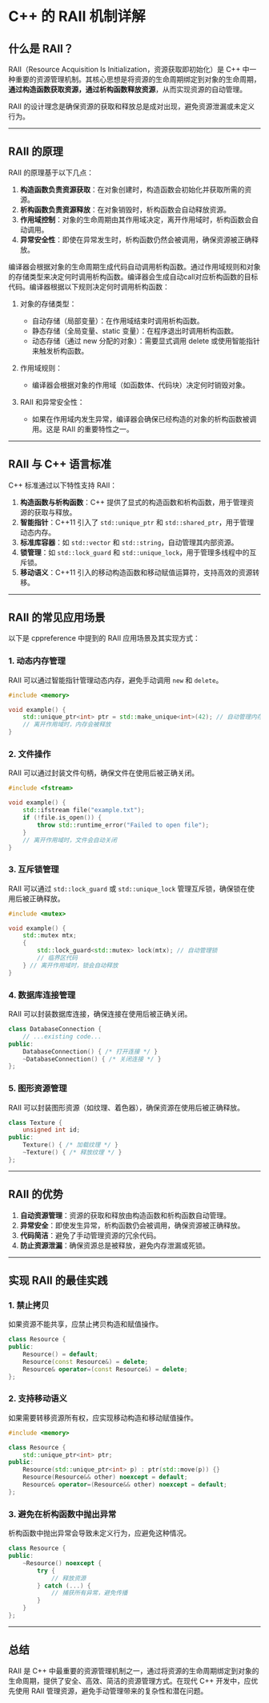 # C++ 的 RAII 机制详解

## 什么是 RAII？

RAII（Resource Acquisition Is Initialization，资源获取即初始化）是 C++ 中一种重要的资源管理机制。其核心思想是将资源的生命周期绑定到对象的生命周期，**通过构造函数获取资源，通过析构函数释放资源**，从而实现资源的自动管理。

RAII 的设计理念是确保资源的获取和释放总是成对出现，避免资源泄漏或未定义行为。

---

## RAII 的原理

RAII 的原理基于以下几点：

1. **构造函数负责资源获取**：在对象创建时，构造函数会初始化并获取所需的资源。
2. **析构函数负责资源释放**：在对象销毁时，析构函数会自动释放资源。
3. **作用域控制**：对象的生命周期由其作用域决定，离开作用域时，析构函数会自动调用。
4. **异常安全性**：即使在异常发生时，析构函数仍然会被调用，确保资源被正确释放。

编译器会根据对象的生命周期生成代码自动调用析构函数。通过作用域规则和对象的存储类型来决定何时调用析构函数。编译器会生成自动call对应析构函数的目标代码。编译器根据以下规则决定何时调用析构函数：

1. 对象的存储类型：

    - 自动存储（局部变量）：在作用域结束时调用析构函数。
    - 静态存储（全局变量、static 变量）：在程序退出时调用析构函数。
    - 动态存储（通过 new 分配的对象）：需要显式调用 delete 或使用智能指针来触发析构函数。

2. 作用域规则：

    - 编译器会根据对象的作用域（如函数体、代码块）决定何时销毁对象。

3. RAII 和异常安全性：

    - 如果在作用域内发生异常，编译器会确保已经构造的对象的析构函数被调用。这是 RAII 的重要特性之一。

---

## RAII 与 C++ 语言标准

C++ 标准通过以下特性支持 RAII：

1. **构造函数与析构函数**：C++ 提供了显式的构造函数和析构函数，用于管理资源的获取与释放。
2. **智能指针**：C++11 引入了 `std::unique_ptr` 和 `std::shared_ptr`，用于管理动态内存。
3. **标准库容器**：如 `std::vector` 和 `std::string`，自动管理其内部资源。
4. **锁管理**：如 `std::lock_guard` 和 `std::unique_lock`，用于管理多线程中的互斥锁。
5. **移动语义**：C++11 引入的移动构造函数和移动赋值运算符，支持高效的资源转移。

---

## RAII 的常见应用场景

以下是 cppreference 中提到的 RAII 应用场景及其实现方式：

### 1. 动态内存管理

RAII 可以通过智能指针管理动态内存，避免手动调用 `new` 和 `delete`。

```cpp
#include <memory>

void example() {
    std::unique_ptr<int> ptr = std::make_unique<int>(42); // 自动管理内存
    // 离开作用域时，内存会被释放
}
```

### 2. 文件操作

RAII 可以通过封装文件句柄，确保文件在使用后被正确关闭。

```cpp
#include <fstream>

void example() {
    std::ifstream file("example.txt");
    if (!file.is_open()) {
        throw std::runtime_error("Failed to open file");
    }
    // 离开作用域时，文件会自动关闭
}
```

### 3. 互斥锁管理

RAII 可以通过 `std::lock_guard` 或 `std::unique_lock` 管理互斥锁，确保锁在使用后被正确释放。

```cpp
#include <mutex>

void example() {
    std::mutex mtx;
    {
        std::lock_guard<std::mutex> lock(mtx); // 自动管理锁
        // 临界区代码
    } // 离开作用域时，锁会自动释放
}
```

### 4. 数据库连接管理

RAII 可以封装数据库连接，确保连接在使用后被正确关闭。

```cpp
class DatabaseConnection {
    // ...existing code...
public:
    DatabaseConnection() { /* 打开连接 */ }
    ~DatabaseConnection() { /* 关闭连接 */ }
};
```

### 5. 图形资源管理

RAII 可以封装图形资源（如纹理、着色器），确保资源在使用后被正确释放。

```cpp
class Texture {
    unsigned int id;
public:
    Texture() { /* 加载纹理 */ }
    ~Texture() { /* 释放纹理 */ }
};
```

---

## RAII 的优势

1. **自动资源管理**：资源的获取和释放由构造函数和析构函数自动管理。
2. **异常安全**：即使发生异常，析构函数仍会被调用，确保资源被正确释放。
3. **代码简洁**：避免了手动管理资源的冗余代码。
4. **防止资源泄漏**：确保资源总是被释放，避免内存泄漏或死锁。

---

## 实现 RAII 的最佳实践

### 1. 禁止拷贝

如果资源不能共享，应禁止拷贝构造和赋值操作。

```cpp
class Resource {
public:
    Resource() = default;
    Resource(const Resource&) = delete;
    Resource& operator=(const Resource&) = delete;
};
```

### 2. 支持移动语义

如果需要转移资源所有权，应实现移动构造和移动赋值操作。

```cpp
#include <memory>

class Resource {
    std::unique_ptr<int> ptr;
public:
    Resource(std::unique_ptr<int> p) : ptr(std::move(p)) {}
    Resource(Resource&& other) noexcept = default;
    Resource& operator=(Resource&& other) noexcept = default;
};
```

### 3. 避免在析构函数中抛出异常

析构函数中抛出异常会导致未定义行为，应避免这种情况。

```cpp
class Resource {
public:
    ~Resource() noexcept {
        try {
            // 释放资源
        } catch (...) {
            // 捕获所有异常，避免传播
        }
    }
};
```

---

## 总结

RAII 是 C++ 中最重要的资源管理机制之一，通过将资源的生命周期绑定到对象的生命周期，提供了安全、高效、简洁的资源管理方式。在现代 C++ 开发中，应优先使用 RAII 管理资源，避免手动管理带来的复杂性和潜在问题。
